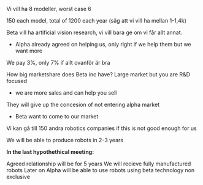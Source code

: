 Vi vill ha 8 modeller, worst case 6

150 each model, total of 1200 each year (säg att vi vill ha mellan 1-1,4k)

Beta vill ha artificial vision research, vi vill bara ge om vi får allt annat.
- Alpha already agreed on helping us, only right if we help them but we want more

We pay 3%, only 7% if allt ovanför är bra

How big marketshare does Beta inc have? Large market but you are R&D focused
- we are more sales and can help you sell

They will give up the concesion of not entering alpha market
- Beta want to come to our market

Vi kan gå till 150 andra robotics companies if this is not good enough for us

We will be able to produce robots in 2-3 years


**In the last hypothethical meeting:**

Agreed relationship will be for 5 years
We will recieve fully manufactured robots
Later on Alpha will be able to use robots using beta technology
non exclusive